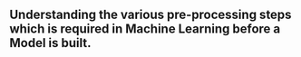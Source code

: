 ## Understanding the various pre-processing steps which is required in Machine Learning before a Model is built.
